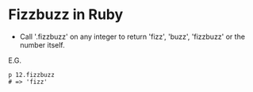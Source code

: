 # Fizzbuzz in Ruby

- Call '.fizzbuzz' on any integer to return 'fizz', 'buzz', 'fizzbuzz' or the number itself.

E.G.
```
p 12.fizzbuzz 
# => 'fizz'
```

